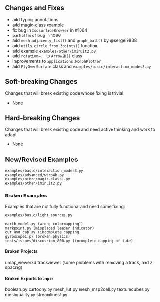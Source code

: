 
## Changes and Fixes

- add typing annotations
- add magic-class example
- fix bug in `IsosurfaceBrowser` in #1064
- partial fix of bug in 1066
- add `mesh.adjacency_list()` and `graph_ball()` by @sergei9838
- add `utils.circle_from_3points()` function.
- add example `examples/other/iminuit2.py`
- add `rotation=..` to `Arrow2D()` class
- improvements to `applications.MorphPlotter`
- add `FlyOverSurface` class and  `examples/basic/interaction_modes3.py`


## Soft-breaking Changes
Changes that will break existing code whose fixing is trivial:

- None


## Hard-breaking Changes
Changes that will break existing code and need active thinking and work to adapt

- None


## New/Revised Examples
```
examples/basic/interaction_modes3.py
examples/advanced/warp4b.py
examples/other/magic-class1.py
examples/other/iminuit2.py
```

### Broken Examples
Examples that are not fully functional and need some fixing:
```
examples/basic/light_sources.py

earth_model.py (wrong colormapping?)
markpoint.py (misplaced leader indicator)
cut_and_cap.py (incomplete capping)
gyroscope1.py (broken physics)
tests/issues/discussion_800.py (incomplete capping of tube)
```

#### Broken Projects
umap_viewer3d
trackviewer (some problems with removing a track, and z spacing)

#### Broken Exports to .npz:
boolean.py
cartoony.py
mesh_lut.py
mesh_map2cell.py
texturecubes.py
meshquality.py
streamlines1.py
